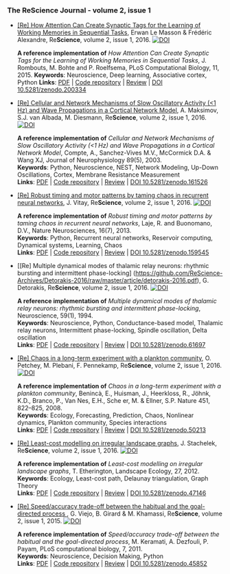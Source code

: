 ### The ReScience Journal - volume 2, issue 1

* [[Re] How Attention Can Create Synaptic Tags for the Learning of Working Memories in Sequential Tasks](https://github.com/ReScience-Archives/Le_Masson-Alexandre-2016/raw/master/article/Le_Masson-Alexandre-2016.pdf), Erwan Le Masson & Frédéric Alexandre, Re**Science**, volume 2, issue 1, 2016. [![DOI](https://zenodo.org/badge/DOI/10.5281/zenodo.200334.svg)](https://doi.org/10.5281/zenodo.200334)

  **A reference implementation of** *How Attention Can Create Synaptic Tags for the Learning of Working Memories in Sequential Tasks*,
    J. Rombouts, M. Bohte and P. Roelfsema, PLoS Computational Biology, 11, 2015.
  **Keywords**: Neuroscience, Deep learning, Associative cortex, Python
  **Links**: [PDF](https://github.com/ReScience-Archives/Le_Masson-Alexandre-2016/raw/master/article/Le_Masson-Alexandre-2016.pdf) |
             [Code repository](https://github.com/ReScience-Archives/Le_Masson-Alexandre-2016) |
             [Review](https://github.com/ReScience/ReScience-submission/pull/21) |
             [DOI 10.5281/zenodo.200334](https://doi.org/10.5281/zenodo.200334)
 

* [[Re] Cellular and Network Mechanisms of Slow Oscillatory Activity (<1 Hz) and Wave Propagations in a Cortical Network Model](https://github.com/ReScience-Archives/Maksimov-Albada-Diesmann-2016/raw/master/article/maksimov-albada-diesmann-2016.pdf),  A. Maksimov, S.J. van Albada, M. Diesmann, Re**Science**, volume 2, issue 1, 2016. [![DOI](https://zenodo.org/badge/DOI/10.5281/zenodo.161526.svg)](https://doi.org/10.5281/zenodo.161526)

  **A reference implementation of** *Cellular and Network Mechanisms of Slow Oscillatory Activity (<1 Hz) and Wave Propagations in a Cortical Network Model*,
    Compte, A., Sanchez-Vives M.V., McCormick D.A. & Wang XJ, Journal of Neurophysiology 89(5), 2003.  
  **Keywords**: Python, Neuroscience, NEST, Network Modeling, Up-Down Oscillations, Cortex, Membrane Resistance Measurement  
  **Links**: [PDF](https://github.com/ReScience-Archives/Maksimov-Albada-Diesmann-2016/raw/master/article/maksimov-albada-diesmann-2016.pdf) |
             [Code repository](https://github.com/ReScience-Archives/Maksimov-Albada-Diesmann-2016) |
             [Review](https://github.com/ReScience/ReScience-submission/pull/18) |
             [DOI 10.5281/zenodo.161526](https://doi.org/10.5281/zenodo.161526)
 
* [[Re] Robust timing and motor patterns by taming chaos in recurrent neural networks](https://github.com/ReScience-Archives/Vitay-2016/raw/master/article/vitay-2016.pdf), J. Vitay, Re**Science**, volume 2, issue 1, 2016. [![DOI](https://zenodo.org/badge/DOI/10.5281/zenodo.159545.svg)](https://doi.org/10.5281/zenodo.159545)

  **A reference implementation of** *Robust timing and motor patterns by taming chaos in recurrent neural networks*, Laje, R. and Buonomano, D.V., Nature
  Neurosciences, 16(7), 2013.  
  **Keywords**: Python, Recurrent neural networks, Reservoir computing, Dynamical systems, Learning, Chaos  
  **Links**: [PDF](https://github.com/ReScience-Archives/Vitay-2016/raw/master/article/vitay-2016.pdf) |
             [Code repository](https://github.com/ReScience-Archives/Vitay-2016) |
             [Review](https://github.com/ReScience/ReScience-submission/pull/19) |
             [DOI 10.5281/zenodo.159545](https://doi.org/10.5281/zenodo.159545)
 

* [[Re] Multiple dynamical modes of thalamic relay neurons: rhythmic bursting and intermittent phase-locking] (https://github.com/ReScience-Archives/Detorakis-2016/raw/master/article/detorakis-2016.pdf), G. Detorakis, Re**Science**, volume 2, issue 1, 2016. [![DOI](https://zenodo.org/badge/doi/10.5281/zenodo.61697.svg)](http://dx.doi.org/10.5281/zenodo.61697)

  **A reference implementation of** *Multiple dynamical modes of thalamic relay neurons: rhythmic bursting and intermittent phase-locking*, Neuroscience, 59(1), 1994.  
  **Keywords**: Neuroscience, Python, Conductance-based model, Thalamic relay neurons, Intermittent phase-locking, Spindle oscillation, Delta oscillation  
  **Links**: [PDF](https://github.com/ReScience-Archives/Detorakis-2016/raw/master/article/detorakis-2016.pdf) |
             [Code repository](https://github.com/ReScience-Archives/Detorakis-2016.git) |
             [Review](https://github.com/ReScience/ReScience-submission/pull/17) |
             [DOI 10.5281/zenodo.61697](http://dx.doi.org/10.5281/zenodo.61697)

* [[Re] Chaos in a long-term experiment with a plankton community](https://github.com/ReScience-Archives/Petchey-Plebani-Pennekamp-2016/raw/master/article/article.pdf), O. Petchey, M. Plebani, F. Pennekamp, Re**Science**, volume 2, issue 1, 2016. [![DOI](https://zenodo.org/badge/doi/10.5281/zenodo.50213.svg)](http://dx.doi.org/10.5281/zenodo.50213)

  **A reference implementation of** *Chaos in a long-term experiment with a plankton community*, Benincà, E., Huisman, J., Heerkloss, R., Jöhnk, K.D., Branco, P., Van Nes, E.H., Sche er, M. & Ellner, S.P. Nature 451, 822–825, 2008.  
  **Keywords**: Ecology, Forecasting, Prediction, Chaos, Nonlinear dynamics, Plankton community, Species interactions  
  **Links**: [PDF](https://github.com/ReScience-Archives/Petchey-Plebani-Pennekamp-2016/raw/master/article/article.pdf) |
             [Code repository](https://github.com/ReScience-Archives/Petchey-Plebani-Pennekamp-2016) |
             [Review](https://github.com/ReScience/ReScience-submission/pull/15) |
             [DOI 10.5281/zenodo.50213](http://dx.doi.org/10.5281/zenodo.50213)

* [[Re] Least-cost modelling on irregular landscape graphs](https://github.com/ReScience-Archives/Stachelek-2016/raw/master/article/article.pdf), J. Stachelek, Re**Science**, volume 2, issue 1, 2016. [![DOI](https://zenodo.org/badge/doi/10.5281/zenodo.45852.svg)](http://dx.doi.org/10.5281/zenodo.45852)

  **A reference implementation of** *Least-cost modelling on irregular landscape graphs*, T. Etherington, Landscape Ecology, 27, 2012.  
  **Keywords**: Ecology, Least-cost path, Delaunay triangulation, Graph Theory  
  **Links**: [PDF](https://github.com/ReScience-Archives/Stachelek-2016/raw/master/article/article.pdf) |
             [Code repository](https://github.com/ReScience-Archives/Stachelek-2016) |
             [Review](https://github.com/ReScience/ReScience-submission/pull/11) |
             [DOI 10.5281/zenodo.47146](http://dx.doi.org/10.5281/zenodo.47146)


* [[Re] Speed/accuracy trade-off between the habitual and the goal-directed process
](https://github.com/ReScience-Archives/Viejo-Girard-Khamassi-2016/raw/master/article/viejo_girard_khamassi.pdf), G. Viejo, B. Girard & M. Khamassi, Re**Science**, volume 2, issue 1, 2015. [![DOI](https://zenodo.org/badge/doi/10.5281/zenodo.45852.svg)](http://dx.doi.org/10.5281/zenodo.45852)

  **A reference implementation of** *Speed/accuracy trade-off between the habitual and the goal-directed process*, M. Keramati, A. Dezfouli, P. Payam, PLoS computational biology, 7, 2011.  
  **Keywords**: Neuroscience, Decision Making, Python  
  **Links**: [PDF](https://github.com/ReScience-Archives/Viejo-Girard-Khamassi-2016/raw/master/article/viejo_girard_khamassi.pdf) |
             [Code repository](https://github.com/ReScience-Archives/Viejo-Girard-Khamassi-2016/) |
             [Review](https://github.com/ReScience/ReScience-submission/pull/14) |
             [DOI 10.5281/zenodo.45852](http://dx.doi.org/10.5281/zenodo.45852)

